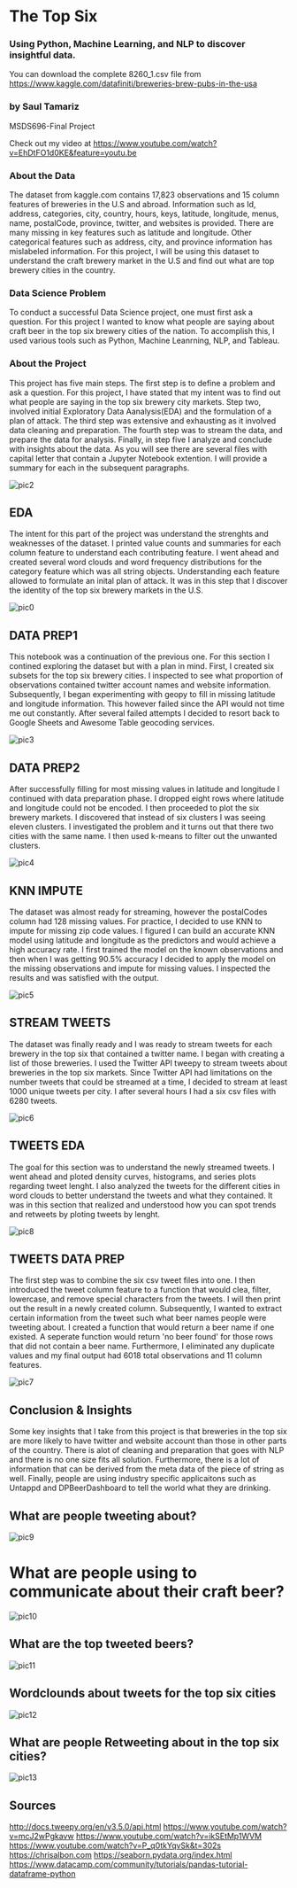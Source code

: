 # The Top Six
### Using Python, Machine Learning, and NLP to discover insightful data. 
You can download the complete 8260_1.csv file from https://www.kaggle.com/datafiniti/breweries-brew-pubs-in-the-usa

### by Saul Tamariz
MSDS696-Final Project

Check out my video at https://www.youtube.com/watch?v=EhDtFO1d0KE&feature=youtu.be

### About the Data
The dataset from kaggle.com contains 17,823 observations and 15 column features of breweries in the U.S
and abroad. Information such as Id, address, categories, city, country, hours, keys, latitude, longitude,
menus, name, postalCode, province, twitter, and websites is provided. There are many missing in key features 
such as latitude and longitude. Other categorical features such as address, city, and province information has 
mislabeled information. For this project, I will be using this dataset to understand the craft brewery market
in the U.S and find out what are top brewery cities in the country. 

### Data Science Problem
To conduct a successful Data Science project, one must first ask a question. For this project I wanted to know what 
people are saying about craft beer in the top six brewery cities of the nation. To accomplish this, I used various 
tools such as Python, Machine Leanrning, NLP, and Tableau.

### About the Project
This project has five main steps. The first step is to define a problem and ask a question. For this project, I have 
stated that my intent was to find out what people are saying in the top six brewery city markets. Step two, involved initial 
Exploratory Data Aanalysis(EDA) and the formulation of a plan of attack. The third step was extensive and exhausting as it involved data cleaning and preparation. The fourth step was to stream the data, and prepare the data for analysis. Finally, in step five I analyze and conclude with insights about the data. As you will see there are several files with capital letter that contain a Jupyter Notebook extention. I will provide a summary for each in the subsequent paragraphs. 

![pic2](https://user-images.githubusercontent.com/36432832/44660971-6ea92e00-a9c6-11e8-83e4-a669765f8454.png)


## EDA
The intent for this part of the project was understand the strenghts and weaknesses of the dataset. I printed value counts
and summaries for each column feature to understand each contributing feature. I went ahead and created several word clouds 
and word frequency distributions for the category feature which was all string objects. Understanding each feature allowed
to formulate an inital plan of attack. It was in this step that I discover the identity of the top six brewery markets in 
the U.S. 

![pic0](https://user-images.githubusercontent.com/36432832/44660883-39044500-a9c6-11e8-88a5-36877f813c1f.png)

## DATA PREP1
This notebook was a continuation of the previous one. For this section I contined exploring the dataset but with a plan in mind. First, I created six subsets for the top six brewery cities. I inspected to see what proportion of observations contained twitter account names and website information. Subsequently, I began experimenting with geopy to fill in missing latitude and longitude information. This however failed since the API would not time me out constantly. After several failed attempts I decided to resort back to Google Sheets and Awesome Table geocoding services. 

![pic3](https://user-images.githubusercontent.com/36432832/44661256-52f25780-a9c7-11e8-817c-1245ffeb4a7a.png)

## DATA PREP2
After successfully filling for most missing values in latitude and longitude I continued with data preparation phase. I dropped eight rows where latitude and longitude could not be encoded. I then proceeded to plot the six brewery markets. I discovered that instead of six clusters I was seeing eleven clusters. I investigated the problem and it turns out that there two cities with the same name. I then used k-means to filter out the unwanted clusters.

![pic4](https://user-images.githubusercontent.com/36432832/44661116-d95a6980-a9c6-11e8-88be-b1d4ead91133.png)

## KNN IMPUTE
The dataset was almost ready for streaming, however the postalCodes column had 128 missing values. For practice, I decided to use KNN to impute for missing zip code values. I figured I can build an accurate KNN model using latitude and longitude as the predictors and would achieve a high accuracy rate. I first trained the model on the known observations and then when I was getting 90.5% accuracy I decided to apply the model on the missing observations and impute for missing values. I inspected the results and was satisfied with the output. 

![pic5](https://user-images.githubusercontent.com/36432832/44661301-73221680-a9c7-11e8-80b0-5a0e4d5ce40c.png)

## STREAM TWEETS
The dataset was finally ready and I was ready to stream tweets for each brewery in the top six that contained a twitter name. I began with creating a list of those breweries. I used the Twitter API tweepy to stream tweets about breweries in the top six markets. Since Twitter API had limitations on the number tweets that could be streamed at a time, I decided to stream at least 1000 unique tweets per city. I after several hours I had a six csv files with 6280 tweets.

![pic6](https://user-images.githubusercontent.com/36432832/44661322-88974080-a9c7-11e8-9c7a-cd0931125c6d.png)

## TWEETS EDA
The goal for this section was to understand the newly streamed tweets. I went ahead and ploted density curves, histograms, and series plots regarding tweet lenght. I also analyzed the tweets for the different cities in word clouds to better understand the tweets and what they contained. It was in this section that realized and understood how you can spot trends and retweets by ploting tweets by lenght. 

![pic8](https://user-images.githubusercontent.com/36432832/44661362-abc1f000-a9c7-11e8-82a6-f9cc896019cd.png)

## TWEETS DATA PREP
The first step was to combine the six csv tweet files into one. I then introduced the tweet column feature to a function that would clea, filter, lowercase, and remove special characters from the tweets. I will then print out the result in a newly created column. Subsequently, I wanted to extract certain information from the tweet such what beer names people were tweeting about. I created a function that would return a beer name if one existed. A seperate function would return 'no beer found' for those rows that did not contain a beer name. Furthermore, I eliminated any duplicate values and my final output had 6018 total observations and 11 column features.

![pic7](https://user-images.githubusercontent.com/36432832/44661405-d1e79000-a9c7-11e8-8951-81150ac5c434.png)

## Conclusion & Insights
Some key insights that I take from this project is that breweries in the top six are more likely to have twitter and website account than those in other parts of the country. There is alot of cleaning and preparation that goes with NLP and there is no one size fits all solution. Furthermore, there is a lot of information that can be derived from the meta data of the piece of 
string as well. Finally, people are using industry specific applicaitons such as Untappd and DPBeerDashboard to tell the world what they are drinking. 

## What are people tweeting about?
![pic9](https://user-images.githubusercontent.com/36432832/44661445-f0e62200-a9c7-11e8-8b5b-c3d83ff825ac.png)

# What are people using to communicate about their craft beer?
![pic10](https://user-images.githubusercontent.com/36432832/44661476-05c2b580-a9c8-11e8-874a-f76d607ba2b1.png)

## What are the top tweeted beers?
![pic11](https://user-images.githubusercontent.com/36432832/44661498-107d4a80-a9c8-11e8-8ed1-bdcf77b18ed7.png)

## Wordclounds about tweets for the top six cities
![pic12](https://user-images.githubusercontent.com/36432832/44661503-196e1c00-a9c8-11e8-84f6-025f8a3c5d56.png)

## What are people Retweeting about in the top six cities?
![pic13](https://user-images.githubusercontent.com/36432832/44661526-2854ce80-a9c8-11e8-96af-f3cfeb44cec8.png)


## Sources
http://docs.tweepy.org/en/v3.5.0/api.html
https://www.youtube.com/watch?v=mcJ2wPgkavw
https://www.youtube.com/watch?v=ikSEtMp1WVM
https://www.youtube.com/watch?v=P_q0tkYqvSk&t=302s
https://chrisalbon.com
https://seaborn.pydata.org/index.html
https://www.datacamp.com/community/tutorials/pandas-tutorial-dataframe-python


